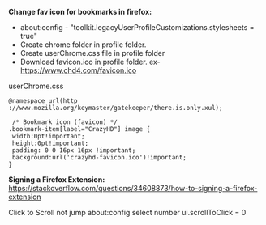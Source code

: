 **Change fav icon for bookmarks in firefox:**
 
 - about:config - "toolkit.legacyUserProfileCustomizations.stylesheets = true"
 - Create chrome folder in profile folder. 
 - Create userChrome.css file in
   profile folder
 - Download favicon.ico in profile folder. ex- https://www.chd4.com/favicon.ico
  


userChrome.css

    @namespace url(http ://www.mozilla.org/keymaster/gatekeeper/there.is.only.xul);

     /* Bookmark icon (favicon) */
    .bookmark-item[label="CrazyHD"] image { 
     width:0pt!important; 
     height:0pt!important; 
     padding: 0 0 16px 16px !important; 
     background:url('crazyhd-favicon.ico')!important; 
    }

**Signing a Firefox Extension:**
https://stackoverflow.com/questions/34608873/how-to-signing-a-firefox-extension


Click to Scroll not jump
about:config
select number
ui.scrollToClick = 0
